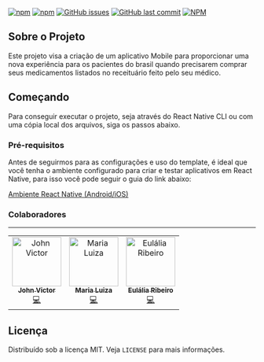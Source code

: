 <!--
*** Obrigado por estar vendo o nosso README. Se você tiver alguma sugestão
*** que possa melhorá-lo ainda mais dê um fork no repositório e crie uma Pull
*** Request ou abra uma Issue com a tag "sugestão".
*** Obrigado novamente! Agora vamos rodar esse projeto incrível :D
-->

<!-- PROJECT SHIELDS -->

[![npm](https://img.shields.io/npm/v/react-native-template-rocketseat-basic.svg?label=npm%20package)](https://www.npmjs.com/package/react-native-template-rocketseat-basic)
[![npm](https://img.shields.io/npm/dt/react-native-template-rocketseat-basic.svg)](https://www.npmjs.com/package/react-native-template-rocketseat-basic)
[![GitHub issues](https://img.shields.io/github/issues-raw/rocketseat/react-native-template-rocketseat-basic.svg)](https://github.com/Rocketseat/react-native-template-rocketseat-basic/issues)
[![GitHub last commit](https://img.shields.io/github/last-commit/rocketseat/react-native-template-rocketseat-basic.svg)](https://github.com/Rocketseat/react-native-template-rocketseat-basic/commits/master)
[![NPM](https://img.shields.io/npm/l/react-native-template-rocketseat-basic.svg)](https://choosealicense.com/licenses/mit)

<!-- PROJECT LOGO -->
<!-- <br />
<p align="center">
  <a href="https://rocketseat.com.br">
    <img src="https://s3-sa-east-1.amazonaws.com/rocketseat-cdn/rocketseat_logo_roxa.png" alt="Logo">
  </a>

  <h3 align="center">Template Rocketseat Basic</h3>
</p> -->

<!-- ABOUT THE PROJECT -->

## Sobre o Projeto

Este projeto visa a criação de um aplicativo Mobile para proporcionar uma nova experiência para os pacientes do brasil quando precisarem comprar seus medicamentos listados no receituário feito pelo seu médico.

<!-- GETTING STARTED -->

## Começando

Para conseguir executar o projeto, seja através do React Native CLI ou com uma cópia local dos arquivos, siga os passos abaixo.

### Pré-requisitos

Antes de seguirmos para as configurações e uso do template, é ideal que você tenha o ambiente configurado para criar e testar aplicativos em React Native, para isso você pode seguir o guia do link abaixo:

[Ambiente React Native (Android/iOS)](https://github.com/Rocketseat/ambiente-react-native)

<!-- Colaboradores -->

### Colaboradores

<hr>
<table>
  <tr>
    <td align="center">
      <a href="http://github.com/johnvict0r">
        <img src="https://avatars0.githubusercontent.com/u/30505330?s=400&v=4" width="100px;" alt="John Victor"/>
        <br />
        <sub><b>John Victor</b></sub>
      </a><br />
      <a href="https://github.com/JohnVict0r/PharmRD/commits?author=johnvict0r" title="Code">💻</a>
    </td>
    <td align="center">
      <a href="https://github.com/marialupiress">
        <img src="https://avatars0.githubusercontent.com/u/50592833?s=400&v=4" width="100px;" alt="Maria Luiza"/>
        <br />
        <sub><b>Maria Luiza</b></sub>
      </a><br />
      <a href="https://github.com/JohnVict0r/PharmRD/commits?author=marialupiress" title="Code">💻</a>
    </td>
    <td align="center">
      <a href="https://github.com/eulaliaribeiro">
        <img src="https://avatars0.githubusercontent.com/u/54278522?s=400&v=4" width="100px;" alt="Eulália Ribeiro"/>
        <br />
        <sub><b>Eulália Ribeiro</b></sub>
      </a><br />
      <a href="https://github.com/JohnVict0r/PharmRD/commits?author=eulaliaribeiro" title="Code">💻</a>
    </td>
  </tr>
</table>

<!-- LICENSE -->

## Licença

Distribuído sob a licença MIT. Veja `LICENSE` para mais informações.
